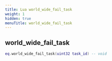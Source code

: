 ```yaml
---
title: Lua world_wide_fail_task
weight: 1
hidden: true
menuTitle: world_wide_fail_task
---
```

## world_wide_fail_task
```lua
eq.world_wide_fail_task(uint32 task_id) -- void
```